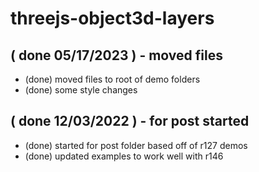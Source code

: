 # threejs-object3d-layers

## ( done 05/17/2023 ) - moved files
* (done) moved files to root of demo folders
* (done) some style changes

## ( done 12/03/2022 ) - for post started
* (done) started for post folder based off of r127 demos
* (done) updated examples to work well with r146